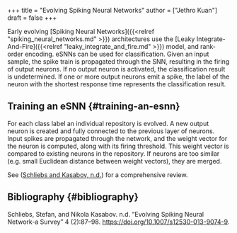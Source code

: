 +++
title = "Evolving Spiking Neural Networks"
author = ["Jethro Kuan"]
draft = false
+++

Early evolving [Spiking Neural Networks]({{<relref "spiking_neural_networks.md" >}}) architectures use the [Leaky
Integrate-And-Fire]({{<relref "leaky_integrate_and_fire.md" >}}) model, and rank-order encoding. eSNNs can be used for
classification. Given an input sample, the spike train is propagated through the
SNN, resulting in the firing of output neurons. If no output neuron is
activated, the classification result is undetermined. If one or more output
neurons emit a spike, the label of the neuron with the shortest response time
represents the classification result.

## Training an eSNN {#training-an-esnn}

For each class label an individual repository is evolved. A new output
neuron is created and fully connected to the previous layer of
neurons. Input spikes are propagated through the network, and the
weight vector for the neuron is computed, along with its firing
threshold. This weight vector is compared to existing neurons in the
repository. If neurons are too similar (e.g. small Euclidean distance
between weight vectors), they are merged.

See ([Schliebs and Kasabov, n.d.](#orge46ecbd)) for a
comprehensive review.

## Bibliography {#bibliography}

<a id="orge46ecbd"></a>Schliebs, Stefan, and Nikola Kasabov. n.d. “Evolving Spiking Neural Network-a Survey” 4 (2):87–98. <https://doi.org/10.1007/s12530-013-9074-9>.
